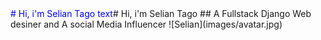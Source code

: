 <span style="color:blue">
 # Hi, i'm Selian Tago
  text</span># Hi, i'm Selian Tago
## A Fullstack Django Web desiner and A social Media Influencer
![Selian](images/avatar.jpg)


